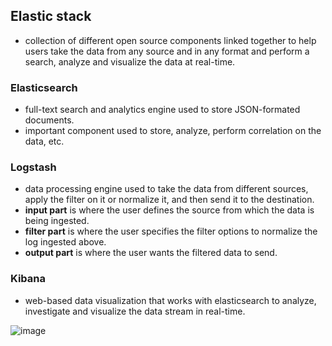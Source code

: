 ## Elastic stack
- collection of different open source components linked together to help users take the data from any source and in any format and perform a search, analyze and visualize the data at real-time.

### Elasticsearch 
- full-text search and analytics engine used to store JSON-formated documents. 
- important component used to store, analyze, perform correlation on the data, etc.

### Logstash
- data processing engine used to take the data from different sources, apply the filter on it or normalize it, and then send it to the destination.
- **input part** is where the user defines the source from which the data is being ingested. 
- **filter part** is where the user specifies the filter options to normalize the log ingested above.
- **output part** is where the user wants the filtered data to send.

### Kibana
- web-based data visualization that works with elasticsearch to analyze, investigate and visualize the data stream in real-time.

![image](https://github.com/Akhilkj123/Cyber-Security/assets/65653010/8f990adc-170a-4a5d-8a37-8dfe29d681b3)




